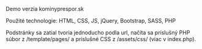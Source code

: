 Demo verzia kominyprespor.sk

Použité technologie:
HTML,
CSS,
JS,
jQuery,
Bootstrap,
SASS,
PHP

Podstránky sa zatial tvoria jednoducho podla url, načíta sa príslušný PHP súbor z /template/pages/ a príslušné CSS z /assets/css/ (viac v index.php).


